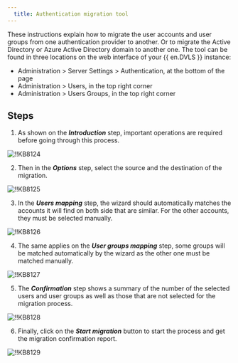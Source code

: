 ```yaml
---
  title: Authentication migration tool 
---
```

These instructions explain how to migrate the user accounts and user groups from one authentication provider to another. Or to migrate the Active Directory or Azure Active Directory domain to another one. The tool can be found in three locations on the web interface of your {{ en.DVLS }} instance:
* Administration > Server Settings > Authentication, at the bottom of the page
* Administration > Users, in the top right corner
* Administration > Users Groups, in the top right corner

## Steps 

1. As shown on the ***Introduction*** step, important operations are required before going through this process. 

![!!KB8124](https://webdevolutions.azureedge.net/docs/en/kb/KB8124.png)

2. Then in the ***Options*** step, select the source and the destination of the migration. 
 
![!!KB8125](https://webdevolutions.azureedge.net/docs/en/kb/KB8125.png) 
 
3. In the ***Users mapping*** step, the wizard should automatically matches the accounts it will find on both side that are similar. For the other accounts, they must be selected manually.

![!!KB8126](https://webdevolutions.azureedge.net/docs/en/kb/KB8126.png) 

4. The same applies on the ***User groups mapping*** step, some groups will be matched automatically by the wizard as the other one must be matched manually.

![!!KB8127](https://webdevolutions.azureedge.net/docs/en/kb/KB8127.png) 

5. The ***Confirmation*** step shows a summary of the number of the selected users and user groups as well as those that are not selected for the migration process.

![!!KB8128](https://webdevolutions.azureedge.net/docs/en/kb/KB8128.png) 

6. Finally, click on the ***Start migration*** button to start the process and get the migration confirmation report.

![!!KB8129](https://webdevolutions.azureedge.net/docs/en/kb/KB8129.png) 

